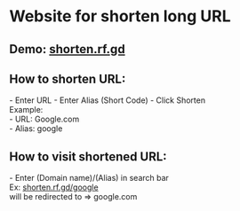 <h1>Website for shorten long URL</h1>
<h2>Demo: <a href="https://shorten.rf.gd">shorten.rf.gd</a></h2>
<h2>How to shorten URL:</h2>
- Enter URL
- Enter Alias (Short Code)
- Click Shorten 
<br>
    Example: <br>
      - URL: Google.com <br>
      - Alias: google
<h2>How to visit shortened URL:</h2>
- Enter (Domain name)/(Alias) in search bar <br>
  Ex: <a href="https://shorten.rf.gd/google">shorten.rf.gd/google</a> <br>
  will be redirected to => google.com
